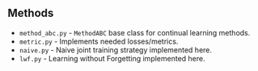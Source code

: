 ## Methods

- `method_abc.py` - `MethodABC` base class for continual learning methods.
- `metric.py` - Implements needed losses/metrics.
- `naive.py` - Naive joint training strategy implemented here.
- `lwf.py` - Learning without Forgetting implemented here.